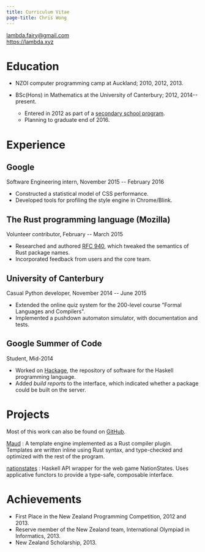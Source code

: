 ```yaml
---
title: Curriculum Vitae
page-title: Chris Wong
---
```



<lambda.fairy@gmail.com>  
<https://lambda.xyz>


Education
=========

* NZOI computer programming camp at Auckland; 2010, 2012, 2013.

* BSc(Hons) in Mathematics at the University of Canterbury; 2012, 2014--present.
    + Entered in 2012 as part of a [secondary school program][STAR].
    + Planning to graduate end of 2016.

[STAR]: http://www.canterbury.ac.nz/aqua/star/


Experience
==========

## Google

Software Engineering intern, November 2015 -- February 2016

* Constructed a statistical model of CSS performance.
* Developed tools for profiling the style engine in Chrome/Blink.


## The Rust programming language (Mozilla)

Volunteer contributor, February -- March 2015

* Researched and authored [RFC 940], which tweaked the semantics of Rust package names.
* Incorporated feedback from users and the core team.

[RFC 940]: https://github.com/rust-lang/rfcs/blob/master/text/0940-hyphens-considered-harmful.md


## University of Canterbury

Casual Python developer, November 2014 -- June 2015

* Extended the online quiz system for the 200-level course "Formal Languages and Compilers".
* Implemented a pushdown automaton simulator, with documentation and tests.


## Google Summer of Code

Student, Mid-2014

* Worked on [Hackage], the repository of software for the Haskell programming language.
* Added *build reports* to the interface, which indicated whether a package could be built on the server.

[Hackage]: https://hackage.haskell.org/


Projects
========

Most of this work can also be found on [GitHub].

[GitHub]: https://github.com/lfairy

[Maud](http://lfairy.gitbooks.io/maud/content/)
  : A template engine implemented as a Rust compiler plugin. Templates are written inline using Rust syntax, and type-checked and optimized with the rest of the program.

[nationstates](https://github.com/lfairy/nationstates)
  : Haskell API wrapper for the web game NationStates. Uses applicative functors to provide a type-safe, composable interface.


Achievements
============

* First Place in the New Zealand Programming Competition, 2012 and 2013.
* Reserve member of the New Zealand team, International Olympiad in Informatics, 2013.
* New Zealand Scholarship, 2013.
